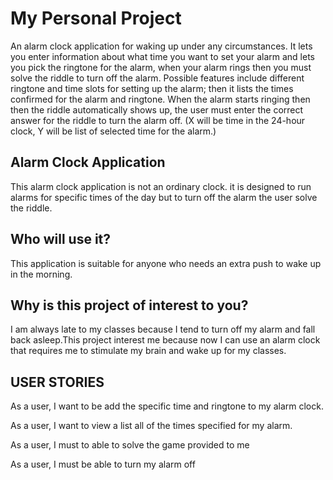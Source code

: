 # My Personal Project

An alarm clock application for waking up under any circumstances. It lets you enter information about what time you want to set your alarm and lets you pick the ringtone for the alarm, when your alarm rings then you must solve the riddle to turn off the alarm. Possible features include different ringtone and time slots for setting up the alarm; then it lists the times confirmed for the alarm and ringtone. When the alarm starts ringing then then the riddle automatically shows up, the user must enter the correct answer for the riddle to turn the alarm off.  (X will be time in the 24-hour clock, Y will be list of selected time for the alarm.)

## Alarm Clock Application
This alarm clock application is not an ordinary clock. it is designed to run alarms for specific times of the day but to turn off the alarm the user solve the riddle.
## Who will use it?
This application is suitable for anyone who needs an extra push to wake up in the morning.
## Why is this project of interest to you?
I am always late to my classes because I tend to turn off my alarm and fall back asleep.This project interest me because now I can use an alarm clock that requires me to stimulate my brain and wake up for my classes.

## USER STORIES

As a user, I want to be add the specific time and ringtone to my alarm clock.

As a user, I want to view a list all of the times specified for my alarm.

As a user, I must to able to solve the game provided to me 

As a user, I must be able to turn my alarm off
  